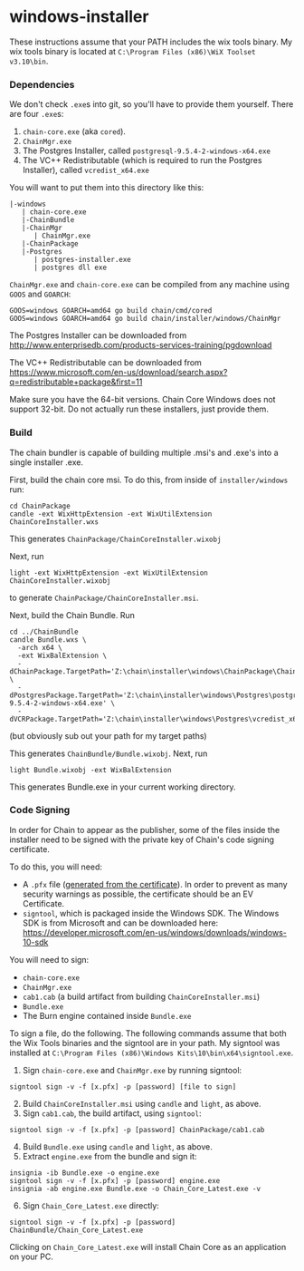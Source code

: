 # windows-installer

These instructions assume that your PATH includes the wix tools binary. My wix tools binary is located at `C:\Program Files (x86)\WiX Toolset v3.10\bin`.

### Dependencies 

We don't check `.exe`s into git, so you'll have to provide them yourself. There are four `.exe`s:

1. `chain-core.exe` (aka `cored`).
2. `ChainMgr.exe` 
3. The Postgres Installer, called `postgresql-9.5.4-2-windows-x64.exe`
4. The VC++ Redistributable (which is required to run the Postgres Installer), called `vcredist_x64.exe`

You will want to put them into this directory like this: 

```
|-windows
   | chain-core.exe
   |-ChainBundle
   |-ChainMgr
      | ChainMgr.exe
   |-ChainPackage
   |-Postgres
      | postgres-installer.exe
      | postgres dll exe
```

`ChainMgr.exe` and `chain-core.exe` can be compiled from any machine using `GOOS` and `GOARCH`: 

```
GOOS=windows GOARCH=amd64 go build chain/cmd/cored
GOOS=windows GOARCH=amd64 go build chain/installer/windows/ChainMgr
```

The Postgres Installer can be downloaded from http://www.enterprisedb.com/products-services-training/pgdownload

The VC++ Redistributable can be downloaded from https://www.microsoft.com/en-us/download/search.aspx?q=redistributable+package&first=11

Make sure you have the 64-bit versions. Chain Core Windows does not support 32-bit. Do not actually run these installers, just provide them.

### Build

The chain bundler is capable of building multiple .msi's and .exe's into a single installer .exe. 

First, build the chain core msi. To do this, from inside of `installer/windows` run: 

```
cd ChainPackage
candle -ext WixHttpExtension -ext WixUtilExtension ChainCoreInstaller.wxs
```

This generates `ChainPackage/ChainCoreInstaller.wixobj`

Next, run 

```
light -ext WixHttpExtension -ext WixUtilExtension ChainCoreInstaller.wixobj
```

to generate `ChainPackage/ChainCoreInstaller.msi`. 

Next, build the Chain Bundle. Run 

```
cd ../ChainBundle
candle Bundle.wxs \
  -arch x64 \
  -ext WixBalExtension \
  -dChainPackage.TargetPath='Z:\chain\installer\windows\ChainPackage\ChainCoreInstaller.msi' \
  -dPostgresPackage.TargetPath='Z:\chain\installer\windows\Postgres\postgresql-9.5.4-2-windows-x64.exe' \
  -dVCRPackage.TargetPath='Z:\chain\installer\windows\Postgres\vcredist_x64.exe'
```
(but obviously sub out your path for my target paths) 

This generates `ChainBundle/Bundle.wixobj`. Next, run

```
light Bundle.wixobj -ext WixBalExtension
```

This generates Bundle.exe in your current working directory. 

### Code Signing

In order for Chain to appear as the publisher, some of the files inside the installer need to be signed with the private key of Chain's code signing certificate. 

To do this, you will need:

* A `.pfx` file ([generated from the certificate](https://www.digicert.com/code-signing/exporting-code-signing-certificate.htm)). In order to prevent as many security warnings as possible, the certificate should be an EV Certificate.
* `signtool`, which is packaged inside the Windows SDK. The Windows SDK is from Microsoft and can be downloaded here: https://developer.microsoft.com/en-us/windows/downloads/windows-10-sdk 

You will need to sign:

* `chain-core.exe`
* `ChainMgr.exe`
* `cab1.cab` (a build artifact from building `ChainCoreInstaller.msi`)
* `Bundle.exe` 
* The Burn engine contained inside `Bundle.exe`

To sign a file, do the following. The following commands assume that both the Wix Tools binaries and the signtool are in your path. My signtool was installed at `C:\Program Files (x86)\Windows Kits\10\bin\x64\signtool.exe`. 

1. Sign `chain-core.exe` and `ChainMgr.exe` by running signtool:

```
signtool sign -v -f [x.pfx] -p [password] [file to sign]
```

2. Build `ChainCoreInstaller.msi` using `candle` and `light`, as above.
3. Sign `cab1.cab`, the build artifact, using `signtool`:

```
signtool sign -v -f [x.pfx] -p [password] ChainPackage/cab1.cab
```

4. Build `Bundle.exe` using `candle` and `light`, as above. 
5. Extract `engine.exe` from the bundle and sign it:

```
insignia -ib Bundle.exe -o engine.exe
signtool sign -v -f [x.pfx] -p [password] engine.exe
insignia -ab engine.exe Bundle.exe -o Chain_Core_Latest.exe -v
```

6. Sign `Chain_Core_Latest.exe` directly: 

```
signtool sign -v -f [x.pfx] -p [password] ChainBundle/Chain_Core_Latest.exe
```

Clicking on `Chain_Core_Latest.exe` will install Chain Core as an application on your PC. 
